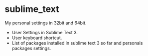 # sublime_text
My personal settings in 32bit and 64bit.
  * User Settings in Sublime Text 3.
  * User keyboard shortcut.
  * List of packages installed in sublime text 3 so far and personals packages settings.
